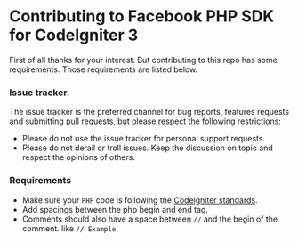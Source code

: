 Contributing to Facebook PHP SDK for CodeIgniter 3
===================================

First of all thanks for your interest. But contributing to this repo has some requirements.
Those requirements are listed below.

### Issue tracker.
The issue tracker is the preferred channel for bug reports, features requests and submitting pull requests, but please respect the following restrictions:

- Please do not use the issue tracker for personal support requests.
- Please do not derail or troll issues. Keep the discussion on topic and respect the opinions of others.

### Requirements
- Make sure your `PHP` code is following the [Codeigniter standards](http://www.codeigniter.com/userguide3/general/styleguide.html).
- Add spacings between the php begin and end tag.
- Comments should also have a space between `//` and the begin of the comment. like `// Example`.


